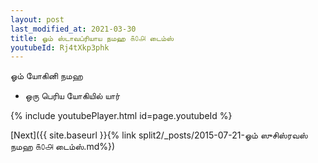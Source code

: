 ```yaml
---
layout: post
last_modified_at: 2021-03-30
title: ஓம் ஸ்டாவப்ரியாய நமஹ ௧௦௮ டைம்ஸ்
youtubeId: Rj4tXkp3phk
---
```

 
 
 ஓம் யோகினி நமஹ  
 
 -  ஒரு பெரிய யோகியில் யார் 
 
  
 
  
 
 
 
 
 
 


{% include youtubePlayer.html id=page.youtubeId %}
 
[Next]({{ site.baseurl }}{% link  split2/_posts/2015-07-21-ஓம் ஸுசிஸ்ரவஸ் நமஹ ௧௦௮ டைம்ஸ்.md%})
 
